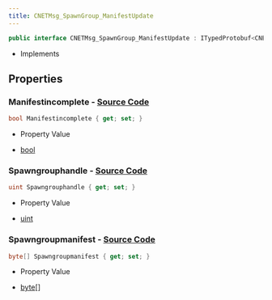 ```yaml
---
title: CNETMsg_SpawnGroup_ManifestUpdate
---
```


```csharp
public interface CNETMsg_SpawnGroup_ManifestUpdate : ITypedProtobuf<CNETMsg_SpawnGroup_ManifestUpdate>, INativeHandle, INetMessage<CNETMsg_SpawnGroup_ManifestUpdate>, IDisposable
```

- Implements

## Properties

### **Manifestincomplete** - [Source Code](https://github.com/swiftly-solution/swiftlys2/blob/main/managed/src/SwiftlyS2.Generated/Protobufs/Interfaces/CNETMsg_SpawnGroup_ManifestUpdate.cs#L24)

```csharp
bool Manifestincomplete { get; set; }
```

- Property Value

- [bool](https://learn.microsoft.com/dotnet/api/system.boolean)

### **Spawngrouphandle** - [Source Code](https://github.com/swiftly-solution/swiftlys2/blob/main/managed/src/SwiftlyS2.Generated/Protobufs/Interfaces/CNETMsg_SpawnGroup_ManifestUpdate.cs#L18)

```csharp
uint Spawngrouphandle { get; set; }
```

- Property Value

- [uint](https://learn.microsoft.com/dotnet/api/system.uint32)

### **Spawngroupmanifest** - [Source Code](https://github.com/swiftly-solution/swiftlys2/blob/main/managed/src/SwiftlyS2.Generated/Protobufs/Interfaces/CNETMsg_SpawnGroup_ManifestUpdate.cs#L21)

```csharp
byte[] Spawngroupmanifest { get; set; }
```

- Property Value

- [byte](https://learn.microsoft.com/dotnet/api/system.byte)[]

